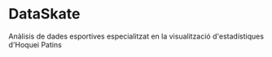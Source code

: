 # DataSkate
Anàlisis de dades esportives especialitzat en la visualització d'estadístiques d'Hoquei Patins
